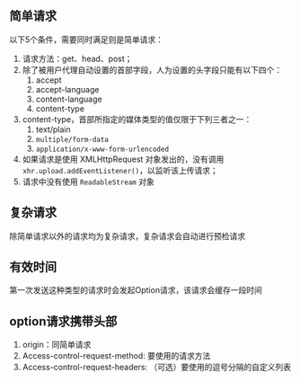
## 简单请求

以下5个条件，需要同时满足则是简单请求：
1. 请求方法：get、head、post；
2. 除了被用户代理自动设置的首部字段，人为设置的头字段只能有以下四个：
   1. accept
   2. accept-language
   3. content-language
   4. content-type
3. content-type，首部所指定的媒体类型的值仅限于下列三者之一：
   1. text/plain
   2. `multiple/form-data`
   3. `application/x-www-form-urlencoded`
4. 如果请求是使用 XMLHttpRequest 对象发出的，没有调用 `xhr.upload.addEventListener()`，以监听该上传请求；
5. 请求中没有使用 `ReadableStream` 对象



## 复杂请求

除简单请求以外的请求均为复杂请求，复杂请求会自动进行预检请求

## 有效时间

第一次发送这种类型的请求时会发起Option请求，该请求会缓存一段时间


## option请求携带头部

1. origin：同简单请求
2. Access-control-request-method: 要使用的请求方法
3. Access-control-request-headers: （可选）要使用的逗号分隔的自定义列表


